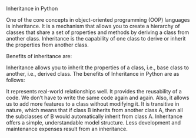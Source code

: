 Inheritance in Python

One of the core concepts in object-oriented programming (OOP) languages is inheritance. It is a mechanism that allows you to create a hierarchy of classes that share a set of properties and methods by deriving a class from another class. Inheritance is the capability of one class to derive or inherit the properties from another class. 

Benefits of inheritance are:

Inheritance allows you to inherit the properties of a class, i.e., base class to another, i.e., derived class. The benefits of Inheritance in Python are as follows:

It represents real-world relationships well.
It provides the reusability of a code. We don’t have to write the same code again and again. Also, it allows us to add more features to a class without modifying it.
It is transitive in nature, which means that if class B inherits from another class A, then all the subclasses of B would automatically inherit from class A.
Inheritance offers a simple, understandable model structure. 
Less development and maintenance expenses result from an inheritance. 
